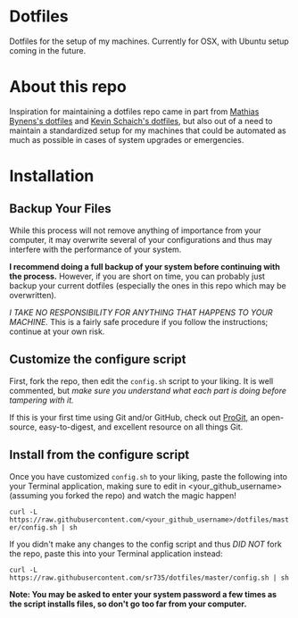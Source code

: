 # Dotfiles
Dotfiles for the setup of my machines. Currently for OSX, with Ubuntu setup coming in the future.

# About this repo
Inspiration for maintaining a dotfiles repo came in part from [Mathias Bynens's dotfiles](https://github.com/mathiasbynens/dotfiles) and [Kevin Schaich's dotfiles](https://github.com/kevinschaich/dotfiles), but also out of a need to maintain a standardized setup for my machines that could be automated as much as possible in cases of system upgrades or emergencies.

# Installation
## Backup Your Files
While this process will not remove anything of importance from your computer, it may overwrite several of your configurations and thus may interfere with the performance of your system.

**I recommend doing a full backup of your system before continuing with the process.** However, if you are short on time, you can probably just backup your current dotfiles (especially the ones in this repo which may be overwritten).

*I TAKE NO RESPONSIBILITY FOR ANYTHING THAT HAPPENS TO YOUR MACHINE.* This is a fairly safe procedure if you follow the instructions; continue at your own risk.

## Customize the configure script
First, fork the repo, then edit the `config.sh` script to your liking. It is well commented, but *make sure you understand what each part is doing before tampering with it.*

If this is your first time using Git and/or GitHub, check out [ProGit](https://progit.org), an open-source, easy-to-digest, and excellent resource on all things Git.

## Install from the configure script
Once you have customized `config.sh` to your liking, paste the following into your Terminal application, making sure to edit in <your_github_username> (assuming you forked the repo) and watch the magic happen!

`curl -L https://raw.githubusercontent.com/<your_github_username>/dotfiles/master/config.sh | sh`

If you didn't make any changes to the config script and thus *DID NOT* fork the repo, paste this into your Terminal application instead:

`curl -L https://raw.githubusercontent.com/sr735/dotfiles/master/config.sh | sh`

**Note: You may be asked to enter your system password a few times as the script installs files, so don't go too far from your computer.**
